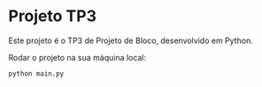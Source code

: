 # Projeto TP3

Este projeto é o TP3 de Projeto de Bloco, desenvolvido em Python.

Rodar o projeto na sua máquina local:
   ```bash
   python main.py

